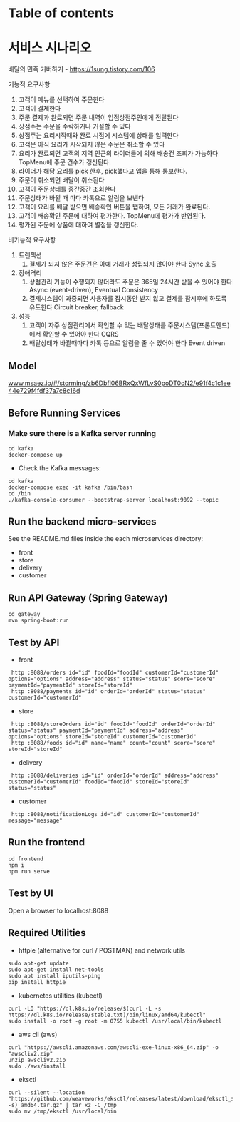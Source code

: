 # 
# Table of contents


# 서비스 시나리오

배달의 민족 커버하기 - https://1sung.tistory.com/106

기능적 요구사항
1. 고객이 메뉴를 선택하여 주문한다
1. 고객이 결제한다
1. 주문 결제과 완료되면 주문 내역이 입점상점주인에게 전달된다
1. 상점주는 주문을 수락하거나 거절할 수 있다
1. 상점주는 요리시작때와 완료 시점에 시스템에 상태를 입력한다
1. 고객은 아직 요리가 시작되지 않은 주문은 취소할 수 있다
1. 요리가 완료되면 고객의 지역 인근의 라이더들에 의해 배송건 조회가 가능하다
   TopMenu에 주문 건수가 갱신된다.
1. 라이더가 해당 요리를 pick 한후, pick했다고 앱을 통해 통보한다.
1. 주문이 취소되면 배달이 취소된다
1. 고객이 주문상태를 중간중간 조회한다
1. 주문상태가 바뀔 때 마다 카톡으로 알림을 보낸다
1. 고객이 요리를 배달 받으면 배송확인 버튼을 탭하여,  모든 거래가 완료된다.
1. 고객이 배송확인 주문에 대하여 평가한다. TopMenu에 평가가 반영된다.
1. 평가된 주문에 상품에 대하여 별점을 갱신한다. 


비기능적 요구사항
1. 트랜잭션
    1. 결제가 되지 않은 주문건은 아예 거래가 성립되지 않아야 한다  Sync 호출 
2. 장애격리
    1. 상점관리 기능이 수행되지 않더라도 주문은 365일 24시간 받을 수 있어야 한다  Async (event-driven), Eventual Consistency
    2. 결제시스템이 과중되면 사용자를 잠시동안 받지 않고 결제를 잠시후에 하도록 유도한다  Circuit breaker, fallback
3. 성능
    1. 고객이 자주 상점관리에서 확인할 수 있는 배달상태를 주문시스템(프론트엔드)에서 확인할 수 있어야 한다  CQRS
    2. 배달상태가 바뀔때마다 카톡 등으로 알림을 줄 수 있어야 한다  Event driven



## Model

www.msaez.io/#/storming/zb6Dbfl06BRxQxWfLvS0poDT0oN2/e91f4c1c1ee44e729f4fdf37a7c8c16d

## Before Running Services
### Make sure there is a Kafka server running
```
cd kafka
docker-compose up
```
- Check the Kafka messages:
```
cd kafka
docker-compose exec -it kafka /bin/bash
cd /bin
./kafka-console-consumer --bootstrap-server localhost:9092 --topic
```

## Run the backend micro-services
See the README.md files inside the each microservices directory:

- front
- store
- delivery
- customer


## Run API Gateway (Spring Gateway)
```
cd gateway
mvn spring-boot:run
```

## Test by API
- front
```
 http :8088/orders id="id" foodId="foodId" customerId="customerId" options="options" address="address" status="status" score="score" paymentId="paymentId" storeId="storeId" 
 http :8088/payments id="id" orderId="orderId" status="status" customerId="customerId" 
```
- store
```
 http :8088/storeOrders id="id" foodId="foodId" orderId="orderId" status="status" paymentId="paymentId" address="address" options="options" storeId="storeId" customerId="customerId" 
 http :8088/foods id="id" name="name" count="count" score="score" storeId="storeId" 
```
- delivery
```
 http :8088/deliveries id="id" orderId="orderId" address="address" customerId="customerId" foodId="foodId" storeId="storeId" status="status" 
```
- customer
```
 http :8088/notificationLogs id="id" customerId="customerId" message="message" 
```


## Run the frontend
```
cd frontend
npm i
npm run serve
```

## Test by UI
Open a browser to localhost:8088

## Required Utilities

- httpie (alternative for curl / POSTMAN) and network utils
```
sudo apt-get update
sudo apt-get install net-tools
sudo apt install iputils-ping
pip install httpie
```

- kubernetes utilities (kubectl)
```
curl -LO "https://dl.k8s.io/release/$(curl -L -s https://dl.k8s.io/release/stable.txt)/bin/linux/amd64/kubectl"
sudo install -o root -g root -m 0755 kubectl /usr/local/bin/kubectl
```

- aws cli (aws)
```
curl "https://awscli.amazonaws.com/awscli-exe-linux-x86_64.zip" -o "awscliv2.zip"
unzip awscliv2.zip
sudo ./aws/install
```

- eksctl 
```
curl --silent --location "https://github.com/weaveworks/eksctl/releases/latest/download/eksctl_$(uname -s)_amd64.tar.gz" | tar xz -C /tmp
sudo mv /tmp/eksctl /usr/local/bin
```


